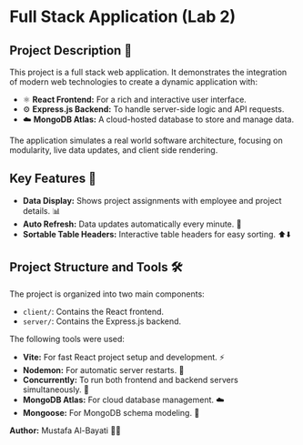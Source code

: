 # Full Stack Application (Lab 2) 

## Project Description 📝

This project is a full stack web application. It demonstrates the integration of modern web technologies to create a dynamic application with:

* ⚛️ **React Frontend:** For a rich and interactive user interface.
* ⚙️ **Express.js Backend:** To handle server-side logic and API requests.
* ☁️ **MongoDB Atlas:** A cloud-hosted database to store and manage data.

The application simulates a real world software architecture, focusing on modularity, live data updates, and client side rendering.

## Key Features 🌟

* **Data Display:** Shows project assignments with employee and project details. 📊
* **Auto Refresh:** Data updates automatically every minute. 🔄
* **Sortable Table Headers:** Interactive table headers for easy sorting. ⬆️⬇️

## Project Structure and Tools 🛠️

The project is organized into two main components:

* `client/`: Contains the React frontend.
* `server/`: Contains the Express.js backend.

The following tools were used:

* **Vite:** For fast React project setup and development. ⚡
* **Nodemon:** For automatic server restarts. 🔄
* **Concurrently:** To run both frontend and backend servers simultaneously. 👯
* **MongoDB Atlas:** For cloud database management. ☁️
* **Mongoose:** For MongoDB schema modeling. 🌿

**Author:** Mustafa Al-Bayati 👨‍💻



